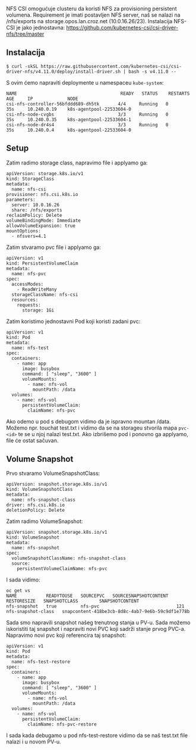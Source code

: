 NFS CSI omogućuje clusteru da koristi NFS za provisioning persistent volumena. Requirement je imati postavljen NFS server, naš se nalazi na /nfs/exports na storage.opos.lan.croz.net (10.0.16.26/23). Instalacija NFS-CSI je jako jednostavna: https://github.com/kubernetes-csi/csi-driver-nfs/tree/master

## Instalacija
```
$ curl -skSL https://raw.githubusercontent.com/kubernetes-csi/csi-driver-nfs/v4.11.0/deploy/install-driver.sh | bash -s v4.11.0 --
```

S ovim ćemo napraviti deploymente u namespaceu ```kube-system```:

```
NAME                                       READY   STATUS    RESTARTS   AGE     IP             NODE
csi-nfs-controller-56bfddd689-dh5tk       4/4     Running   0          35s     10.240.0.19    k8s-agentpool-22533604-0
csi-nfs-node-cvgbs                        3/3     Running   0          35s     10.240.0.35    k8s-agentpool-22533604-1
csi-nfs-node-dr4s4                        3/3     Running   0          35s     10.240.0.4     k8s-agentpool-22533604-0
```

## Setup

Zatim radimo storage class, napravimo file i applyamo ga:
```
apiVersion: storage.k8s.io/v1
kind: StorageClass
metadata:
  name: nfs-csi
provisioner: nfs.csi.k8s.io
parameters:
  server: 10.0.16.26
  share: /nfs/exports
reclaimPolicy: Delete
volumeBindingMode: Immediate
allowVolumeExpansion: true
mountOptions:
  - nfsvers=4.1
```

Zatim stvaramo pvc file i applyamo ga:
```
apiVersion: v1
kind: PersistentVolumeClaim
metadata:
  name: nfs-pvc
spec:
  accessModes:
    - ReadWriteMany
  storageClassName: nfs-csi
  resources:
    requests:
      storage: 1Gi

```

Zatim koristimo jednostavni Pod koji koristi zadani pvc:
```
apiVersion: v1
kind: Pod
metadata:
  name: nfs-test
spec:
  containers:
    - name: app
      image: busybox
      command: [ "sleep", "3600" ]
      volumeMounts:
        - name: nfs-vol
          mountPath: /data
  volumes:
    - name: nfs-vol
      persistentVolumeClaim:
        claimName: nfs-pvc

```

Ako odemo u pod s debugom vidimo da je ispravno mountan /data. Možemo npr. touchat test.txt i vidimo da se na storageu stvorila mapa `pvc-<id>` te se u njoj nalazi test.txt. Ako izbrišemo pod i ponovno ga applyamo, file će ostat sačuvan.

## Volume Snapshot

Prvo stvaramo VolumeSnapshotClass:

```
apiVersion: snapshot.storage.k8s.io/v1
kind: VolumeSnapshotClass
metadata:
  name: nfs-snapshot-class
driver: nfs.csi.k8s.io
deletionPolicy: Delete

```

Zatim radimo VolumeSnapshot:
```
apiVersion: snapshot.storage.k8s.io/v1
kind: VolumeSnapshot
metadata:
  name: nfs-snapshot
spec:
  volumeSnapshotClassName: nfs-snapshot-class
  source:
    persistentVolumeClaimName: nfs-pvc

```

I sada vidimo:
```
oc get vs
NAME           READYTOUSE   SOURCEPVC   SOURCESNAPSHOTCONTENT   RESTORESIZE   SNAPSHOTCLASS        SNAPSHOTCONTENT
nfs-snapshot   true         nfs-pvc                             121           nfs-snapshot-class   snapcontent-418be3cb-8d8c-4ab7-9e6b-59c9df1e778b
```

Sada smo napravili snapshot našeg trenutnog stanja u PV-u. Sada možemo iskoristiti taj snapshot i napraviti novi PVC koji sadrži stanje prvog PVC-a. Napravimo novi pvc koji referencira taj snapshot:
```
apiVersion: v1
kind: Pod
metadata:
  name: nfs-test-restore
spec:
  containers:
    - name: app
      image: busybox
      command: [ "sleep", "3600" ]
      volumeMounts:
        - name: nfs-vol
          mountPath: /data
  volumes:
    - name: nfs-vol
      persistentVolumeClaim:
        claimName: nfs-pvc-restore
```

I sada kada debugamo u pod nfs-test-restore vidimo da se naš test.txt file nalazi i u novom PV-u.